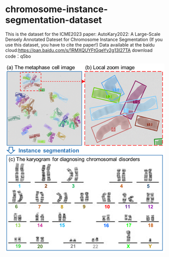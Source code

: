 # chromosome-instance-segmentation-dataset
This is the dataset for the ICME2023 paper: AutoKary2022: A Large-Scale Densely Annotated Dateset for Chromosome Instance Segmentation (If you use this dataset, you have to cite the paper!)
Data available at the baidu cloud:https://pan.baidu.com/s/1RMXQUYFtGqeYv2g13I27TA 
download code：q5bo 



![data set example](fig1.PNG)



